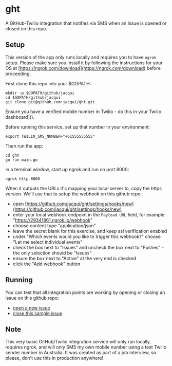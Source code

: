 # ght

A GitHub-Twilio integration that notifies via SMS when an Issue is opened or closed on this repo.

## Setup

This version of the app only runs locally and requires you to have `ngrok` setup. Please make sure you install it by following the instructions for your OS at [https://ngrok.com/download](https://ngrok.com/download) before proceeding.

First clone this repo into your $GOPATH:

```
mkdir -p $GOPATH/github/jacqui
cd $GOPATH/github/jacqui
git clone git@github.com:jacqui/ght.git
```

Ensure you have a verified mobile number in Twilio - do this in your Twilio dashboard]().

Before running this service, set up that number in your environment:

```
export TWILIO_SMS_NUMBER="+61555555555"
```

Then run the app:

```
cd ght
go run main.go
```

In a terminal window, start up ngrok and run on port 8000:

```
ngrok http 8000
```

When it outputs the URLs it's mapping your local server to, copy the https version. We'll use that to setup the webhook on this github repo:

* open [https://github.com/jacqui/ght/settings/hooks/new](https://github.com/jacqui/ght/settings/hooks/new)
* enter your local webhook endpoint in the `Payload URL` field, for example: "https://29341861.ngrok.io/webhook"
* choose content type "application/json"
* leave the secret blank for this exercise, and keep ssl verification enabled
* under "Which events would you like to trigger this webhook?" choose "Let me select individual events"
* check the box next to "Issues" and uncheck the box next to "Pushes" - the only selection should be "Issues"
* ensure the box next to "Active" at the very end is checked
* click the "Add webhook" button

## Running

You can test that all integration points are working by opening or closing an issue on this github repo: 

* [open a new issue](https://github.com/jacqui/ght/issues/new)
* [close this sample issue](https://github.com/jacqui/ght/issues/1)

## Note

This very basic GitHub/Twilio integration service will only run locally, requires ngrok, and will only SMS my own mobile number using a test Twilio sender number in Australia. It was created as part of a job interview, so please, don't use this in production anywhere!

